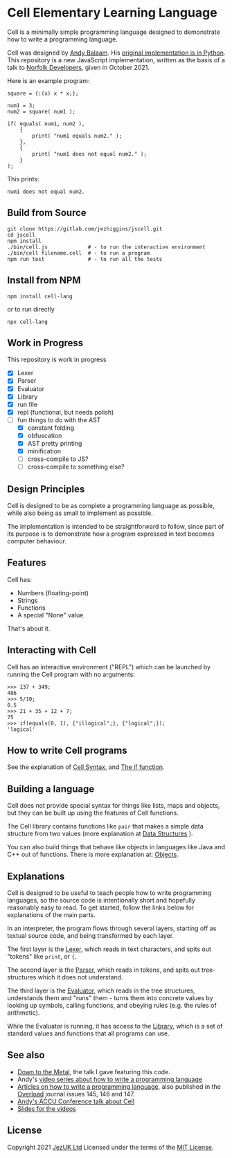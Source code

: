 # Cell Elementary Learning Language

Cell is a minimally simple programming language designed to demonstrate how to write a programming language. 

Cell was designed by [Andy Balaam](http://www.artificialworlds.net/). His [original implementation is in Python](https://gitlab.com/cell_lang/cell). This repository is a new JavaScript implementation, written as the basis of a talk to [Norfolk Developers](https://www.youtube.com/watch?v=QIZpOY70jck), given in October 2021. 

Here is an example program:

```
square = {:(x) x * x;};

num1 = 3;
num2 = square( num1 );

if( equals( num1, num2 ),
    {
        print( "num1 equals num2." );
    },
    {
        print( "num1 does not equal num2." );
    }
);
```

This prints:

```
num1 does not equal num2.
```

## Build from Source

```
git clone https://gitlab.com/jezhiggins/jscell.git
cd jscell
npm install
./bin/cell.js             # - to run the interactive environment
./bin/cell filename.cell  # - to run a program
npm run test              # - to run all the tests
```

## Install from NPM

```
npm install cell-lang
```
or to run directly
```
npx cell-lang
```


## Work in Progress

This repository is work in progress

- [x] Lexer
- [x] Parser
- [x] Evaluator
- [x] Library
- [x] run file
- [x] repl (functional, but needs polish)
- [ ] fun things to do with the AST
    - [x] constant folding
    - [x] obfuscation
    - [x] AST pretty printing
    - [x] minification
    - [ ] cross-compile to JS?
    - [ ] cross-compile to something else?

## Design Principles

Cell is designed to be as complete a programming language as possible, while
also being as small to implement as possible.

The implementation is intended to be straightforward to follow,
since part of its purpose is to demonstrate how a program expressed in text 
becomes computer behaviour.

## Features

Cell has:

* Numbers (floating-point)
* Strings
* Functions
* A special "None" value

That's about it.

## Interacting with Cell

Cell has an interactive environment ("REPL") which can be launched by running
the Cell program with no arguments:

```
>>> 137 + 349;
486
>>> 5/10;
0.5
>>> 21 + 35 + 12 + 7;
75
>>> if(equals(0, 1), {"illogical";}, {"logical";});
'logical'
```

## How to write Cell programs

See the explanation of [Cell Syntax](./docs/syntax.md), and [The if function](./docs/if.md).

## Building a language

Cell does not provide special syntax for things like lists, maps and
objects, but they can be built up using the features of Cell functions.

The Cell library contains functions like `pair` that makes a simple data
structure from two values (more explanation at
[Data Structures](./docs/data_structures.md) ).

You can also build things that behave like objects in languages like Java and
C++ out of functions.  There is more explanation at: [Objects](./docs/objects.md).

## Explanations

Cell is designed to be useful to teach people how to write programming
languages, so the source code is intentionally short and hopefully reasonably
easy to read.  To get started, follow the links below for explanations of the
main parts.

In an interpreter, the program flows through several layers, starting off as
textual source code, and being transformed by each layer.

The first layer is the [Lexer](./docs/lexing.md), which reads in text characters, and
spits out "tokens" like `print`, or `{`.

The second layer is the [Parser](./docs/parsing.md), which reads in tokens, and spits
out tree-structures which it does not understand.

The third layer is the [Evaluator](./docs/evaluation.md), which reads in the tree
structures, understands them and "runs" them - turns them into concrete values
by looking up symbols, calling functions, and obeying rules (e.g. the rules of
arithmetic).

While the Evaluator is running, it has access to the [Library](./docs/library.md),
which is a set of standard values and functions that all programs can use.

## See also

* [Down to the Metal](https://www.jezuk.co.uk/blog/2021/10/down-to-the-metal.html), the talk I gave featuring this code.
* Andy's [video series about how to write a programming language](https://www.youtube.com/watch?v=TG0qRDrUPpA&list=PLgyU3jNA6VjT3FW83eHqryNcqd6fsvdrv)
* [Articles on how to write a programming language](https://github.com/andybalaam/articles-how-to-write-a-programming-language/), also published in the [Overload](https://accu.org/index.php/journals/c78/) journal issues 145, 146 and 147.
* [Andy's ACCU Conference talk about Cell](https://www.youtube.com/watch?v=82-XjMzKaC8)
* [Slides for the videos](https://github.com/andybalaam/videos-writing-cell)

## License

Copyright 2021 [JezUK Ltd](https://www.jezuk.co.uk/)
Licensed under the terms of the [MIT License](LICENSE).

